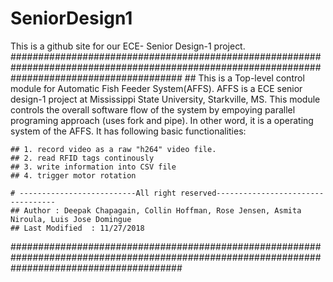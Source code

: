 # SeniorDesign1
This is a github site for our ECE- Senior Design-1 project. 
###############################################################################################################################################
    ## This is a Top-level control module for Automatic Fish Feeder System(AFFS). AFFS is a ECE senior design-1 project at Mississippi State University, Starkville, MS. This module controls the overall software flow of the system by empoying parallel programing approach (uses fork and pipe). In other word, it is a operating system of the AFFS. It has following basic functionalities: 
    
    ## 1. record video as a raw "h264" video file.                                 
    ## 2. read RFID tags continously                                               
    ## 3. write information into CSV file                                           
    ## 4. trigger motor rotation  
    
    # --------------------------All right reserved----------------------------------
    ## Author : Deepak Chapagain, Collin Hoffman, Rose Jensen, Asmita Niroula, Luis Jose Domingue                                                  
    ## Last Modified  : 11/27/2018                                                  
###############################################################################################################################################
